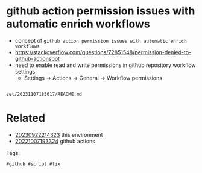 # github action permission issues with automatic enrich workflows

- concept of `github action permission issues with automatic enrich workflows`
- https://stackoverflow.com/questions/72851548/permission-denied-to-github-actionsbot
- need to enable read and write permissions in github repository workflow settings
  - Settings -> Actions -> General -> Workflow permissions

```
```

` zet/20231107183617/README.md `

# Related

- [20230922214323](/zet/20230922214323/README.md) this environment
- [20221007193324](/zet/20221007193324/README.md) github actions

Tags:

    #github #script #fix
